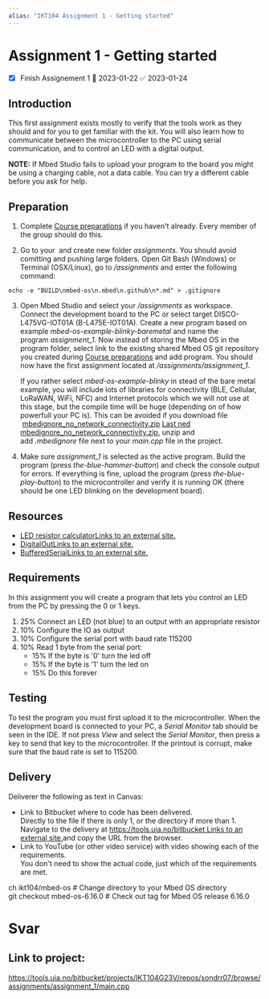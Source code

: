 ```yaml
---
alias: "IKT104 Assignment 1 - Getting started"
---
```


# Assignment 1 - Getting started
- [x] Finish Assignement 1 📅 2023-01-22 ✅ 2023-01-24

## Introduction

This first assignment exists mostly to verify that the tools work as they should and for you to get familiar with the kit. You will also learn how to communicate between the microcontroller to the PC using serial communication, and to control an LED with a digital output.

**NOTE:** If Mbed Studio fails to upload your program to the board you might be using a charging cable, not a data cable. You can try a different cable before you ask for help.

## Preparation

1.  Complete [Course preparations](https://uia.instructure.com/courses/12507/pages/course-preparations "Course preparations") if you haven't already. Every member of the group should do this.  

2.  Go to your _<course folder>_ and create new folder _assignments_. You should avoid comitting and pushing large folders. Open Git Bash (Windows) or Terminal (OSX/Linux), go to _<course folder>/assignments_ and enter the following command: 

```
echo -e "BUILD\nmbed-os\n.mbed\n.github\n*.md" > .gitignore
```

3.  Open Mbed Studio and select your _<course folder>/assignments_ as workspace. Connect the development board to the PC or select target DISCO-L475VG-IOT01A (B-L475E-IOT01A). Create a new program based on example _mbed-os-example-blinky-baremetal_ and name the program _assignment_1_. Now instead of storing the Mbed OS in the program folder, select link to the existing shared Mbed OS git repository you created during [Course preparations](https://uia.instructure.com/courses/12507/pages/course-preparations "Course preparations") and add program. You should now have the first assignment located at _<course folder>/assignments/assignment_1_.  
      
	If you rather select _mbed-os-example-blinky_ in stead of the bare metal example, you will include lots of libraries for connectivity (BLE, Cellular, LoRaWAN, WiFi, NFC) and Internet protocols which we will not use at this stage, but the compile time will be huge (depending on of how powerfull your PC is). This can be avoided if you download file  [mbedignore_no_network_connectivity.zip](https://uia.instructure.com/courses/12507/files/2028962?wrap=1 "mbedignore_no_network_connectivity.zip") [Last ned mbedignore_no_network_connectivity.zip](https://uia.instructure.com/courses/12507/files/2028962/download?download_frd=1), unzip and add _.mbedignore_ file next to your _main.cpp_ file in the project.  
      
    
4.  Make sure _assignment_1_ is selected as the active program. Build the program (press _the-blue-hammer-button_) and check the console output for errors. If everything is fine, upload the program (press _the-blue-play-button_) to the microcontroller and verify it is running OK (there should be one LED blinking on the development board).

## Resources

-   [LED resistor calculatorLinks to an external site.](https://ledcalculator.net/)
-   [DigitalOutLinks to an external site.](https://os.mbed.com/docs/mbed-os/v6.15/apis/digitalout.html)
-   [BufferedSerialLinks to an external site.](https://os.mbed.com/docs/mbed-os/v6.15/apis/serial-uart-apis.html)

## Requirements

In this assignment you will create a program that lets you control an LED from the PC by pressing the 0 or 1 keys.

1.  25% Connect an LED (not blue) to an output with an appropriate resistor
2.  10% Configure the IO as output
3.  10% Configure the serial port with baud rate 115200
4.  10% Read 1 byte from the serial port:
    -   15% If the byte is '0' turn the led off
    -   15% If the byte is '1' turn the led on
    -   15% Do this forever

## Testing

To test the program you must first upload it to the microcontroller. When the development board is connected to your PC, a _Serial Monitor_ tab should be seen in the IDE. If not press _View_ and select the _Serial Monitor_, then press a key to send that key to the microcontroller. If the printout is corrupt, make sure that the baud rate is set to 115200. 

## Delivery

Deliverer the following as text in Canvas:

-   Link to Bitbucket where to code has been delivered.  
    Directly to the file if there is only 1, or the directory if more than 1.  
    Navigate to the delivery at [https://tools.uia.no/bitbucket Links to an external site.](https://tools.uia.no/bitbucket)and copy the URL from the browser.
-   Link to YouTube (or other video service) with video showing each of the requirements.  
    You don't need to show the actual code, just which of the requirements are met.



ch ikt104/mbed-os    # Change directory to your Mbed OS directory  
git checkout mbed-os-6.16.0   # Check out tag for Mbed OS release 6.16.0


# Svar

## Link to project:
https://tools.uia.no/bitbucket/projects/IKT104G23V/repos/sondrr07/browse/assignments/assignment_1/main.cpp


